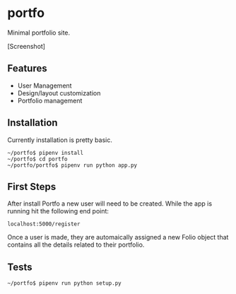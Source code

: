 # portfo

Minimal portfolio site.

[Screenshot]

## Features

* User Management
* Design/layout customization
* Portfolio management

## Installation

Currently installation is pretty basic.

```
~/portfo$ pipenv install
~/portfo$ cd portfo
~/portfo/portfo$ pipenv run python app.py
```

## First Steps

After install Portfo a new user will need to be created.
While the app is running hit the following end point:

```
localhost:5000/register
```

Once a user is made, they are automaically assigned a new Folio object that contains all the details related to their portfolio.

## Tests

```
~/portfo$ pipenv run python setup.py
```